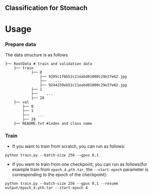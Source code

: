 ## Classification for Stomach
# Usage

### Prepare data

The data structure is as follows
```
├── RootData # train and validation data
	├── train
            ├── 0
                ├── 9205c1f6b52c11eabd01000c29e37e62.jpg
                ├──    ...
                ├── 9244250eb52c11eabd01000c29e37e62.jpg
            ├── 1
            ├──    ...
            ├── 28
    ├── val
        ├── 0
        ├── 1
        ├──    ...
        ├── 28
    ├── README.txt #index and class name
```

### Train

* If you want to train from scratch, you can run as follows:

```
python train.py --batch-size 256 --gpus 0,1
```

* If you want to train from one checkpoint, you can run as follows(for example train from `epoch_4.pth.tar`, the `--start-epoch` parameter is corresponding to the epoch of the checkpoint):

```
python train.py --batch-size 256 --gpus 0,1 --resume output/epoch_4.pth.tar --start-epoch 4
```